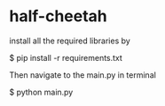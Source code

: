 # half-cheetah

install all the required libraries by

$ pip install -r requirements.txt

Then navigate to the main.py in terminal 

$ python main.py

